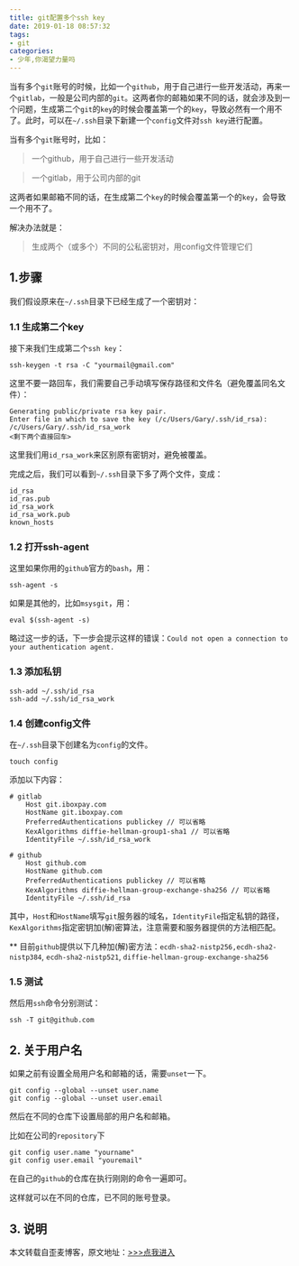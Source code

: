 ```yaml
---
title: git配置多个ssh key
date: 2019-01-18 08:57:32
tags:
- git
categories:
- 少年,你渴望力量吗
---
```


当有多个`git`账号的时候，比如一个`github`，用于自己进行一些开发活动，再来一个`gitlab`，一般是公司内部的`git`。这两者你的邮箱如果不同的话，就会涉及到一个问题，生成第二个`git`的`key`的时候会覆盖第一个的`key`，导致必然有一个用不了。此时，可以在`~/.ssh`目录下新建一个`config`文件对`ssh key`进行配置。

<!-- more -->

当有多个`git`账号时，比如：

> 一个github，用于自己进行一些开发活动

> 一个gitlab，用于公司内部的git

这两者如果邮箱不同的话，在生成第二个`key`的时候会覆盖第一个的`key`，会导致一个用不了。

解决办法就是：

> 生成两个（或多个）不同的公私密钥对，用config文件管理它们


## 1.步骤

我们假设原来在`~/.ssh`目录下已经生成了一个密钥对：

### 1.1 生成第二个key

接下来我们生成第二个`ssh key`：

```shell
ssh-keygen -t rsa -C "yourmail@gmail.com"
```

这里不要一路回车，我们需要自己手动填写保存路径和文件名（避免覆盖同名文件）：

```
Generating public/private rsa key pair.
Enter file in which to save the key (/c/Users/Gary/.ssh/id_rsa): /c/Users/Gary/.ssh/id_rsa_work
<剩下两个直接回车>
```

这里我们用`id_rsa_work`来区别原有密钥对，避免被覆盖。

完成之后，我们可以看到`~/.ssh`目录下多了两个文件，变成：

```
id_rsa
id_ras.pub
id_rsa_work
id_rsa_work.pub
known_hosts
```

### 1.2 打开ssh-agent

这里如果你用的`github`官方的`bash`，用：

```
ssh-agent -s
```

如果是其他的，比如`msysgit`，用：

```
eval $(ssh-agent -s)
```

略过这一步的话，下一步会提示这样的错误：`Could not open a connection to your authentication agent.`

### 1.3 添加私钥

```
ssh-add ~/.ssh/id_rsa
ssh-add ~/.ssh/id_rsa_work
```

### 1.4 创建config文件

在`~/.ssh`目录下创建名为`config`的文件。

```
touch config
```

添加以下内容：

```
# gitlab
    Host git.iboxpay.com
    HostName git.iboxpay.com
    PreferredAuthentications publickey // 可以省略
    KexAlgorithms diffie-hellman-group1-sha1 // 可以省略
    IdentityFile ~/.ssh/id_rsa_work

# github
    Host github.com
    HostName github.com
    PreferredAuthentications publickey // 可以省略
    KexAlgorithms diffie-hellman-group-exchange-sha256 // 可以省略
    IdentityFile ~/.ssh/id_rsa
```

其中，`Host`和`HostName`填写`git`服务器的域名，`IdentityFile`指定私钥的路径，`KexAlgorithms`指定密钥加(解)密算法，注意需要和服务器提供的方法相匹配。

**  目前`github`提供以下几种加(解)密方法：`ecdh-sha2-nistp256,ecdh-sha2-nistp384`, `ecdh-sha2-nistp521`, `diffie-hellman-group-exchange-sha256`

### 1.5 测试

然后用`ssh`命令分别测试：

```
ssh -T git@github.com
```

## 2. 关于用户名

如果之前有设置全局用户名和邮箱的话，需要`unset`一下。

```
git config --global --unset user.name
git config --global --unset user.email
```

然后在不同的仓库下设置局部的用户名和邮箱。

比如在公司的`repository`下
```
git config user.name "yourname"
git config user.email "youremail"
```

在自己的`github`的仓库在执行刚刚的命令一遍即可。

这样就可以在不同的仓库，已不同的账号登录。

## 3. 说明

本文转载自歪麦博客，原文地址：[>>>点我进入](https://www.awaimai.com/2200.html)